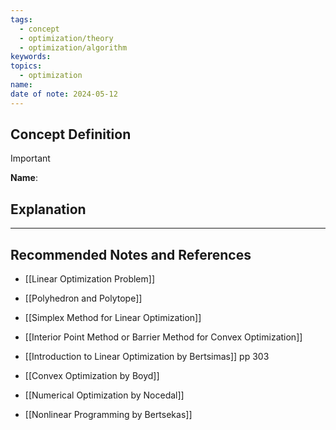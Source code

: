 ```yaml
---
tags:
  - concept
  - optimization/theory
  - optimization/algorithm
keywords: 
topics:
  - optimization
name: 
date of note: 2024-05-12
---
```


## Concept Definition

>[!important]
>**Name**: 



## Explanation





-----------
##  Recommended Notes and References


- [[Linear Optimization Problem]]
- [[Polyhedron and Polytope]]


- [[Simplex Method for Linear Optimization]]
- [[Interior Point Method or Barrier Method for Convex Optimization]]



- [[Introduction to Linear Optimization by Bertsimas]] pp 303
- [[Convex Optimization by Boyd]]
- [[Numerical Optimization by Nocedal]]
- [[Nonlinear Programming by Bertsekas]]